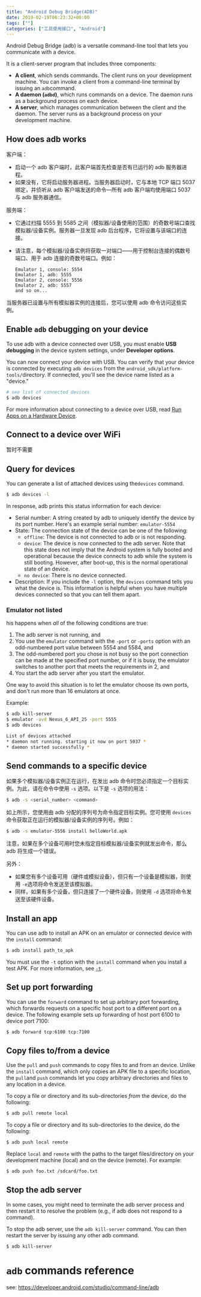 ```yaml
---
title: "Android Debug Bridge(ADB)"
date: 2019-02-19T06:23:32+08:00
tags: [""]
categories: ["工具使用接口", "Android"]
---
```



Android Debug Bridge (adb) is a versatile command-line tool that lets you communicate with a device.

 It is a client-server program that includes three components:

- **A client**, which sends commands. The client runs on your development machine. You can invoke a client from a command-line terminal by issuing an `adb`command.
- **A daemon (`adbd`)**, which runs commands on a device. The daemon runs as a background process on each device.
- **A server**, which manages communication between the client and the daemon. The server runs as a background process on your development machine.

## How does adb works

客户端：

- 启动一个 adb 客户端时，此客户端首先检查是否有已运行的 adb 服务器进程。
- 如果没有，它将启动服务器进程。当服务器启动时，它与本地 TCP 端口 5037 绑定，并侦听从 adb 客户端发送的命令—所有 adb 客户端均使用端口 5037 与 adb 服务器通信。

服务端：

- 它通过扫描 5555 到 5585 之间（模拟器/设备使用的范围）的奇数号端口查找模拟器/设备实例。服务器一旦发现 adb 后台程序，它将设置与该端口的连接。

- 请注意，每个模拟器/设备实例将获取一对端口——用于控制台连接的偶数号端口、用于 adb 连接的奇数号端口。例如：

  ```
  Emulator 1, console: 5554
  Emulator 1, adb: 5555
  Emulator 2, console: 5556
  Emulator 2, adb: 5557
  and so on...
  ```

当服务器已设置与所有模拟器实例的连接后，您可以使用 adb 命令访问这些实例。

## Enable `adb` debugging on your device

To use adb with a device connected over USB, you must enable **USB debugging** in the device system settings, under **Developer options**.

You can now connect your device with USB. You can verify that your device is connected by executing `adb devices` from the `android_sdk/platform-tools/`directory. If connected, you'll see the device name listed as a "device."

```bash
# see list of connected devices
$ adb devices
```

For more information about connecting to a device over USB, read [Run Apps on a Hardware Device](https://developer.android.com/studio/run/device.html).

## Connect to a device over WiFi

暂时不需要

## Query for devices

You can generate a list of attached devices using the`devices` command.

```bash
$ adb devices -l
```

In response, adb prints this status information for each device:

- Serial number: A string created by adb to uniquely identify the device by its port number. Here's an example serial number: `emulator-5554`
- State: The connection state of the device can be one of the following:
  - `offline`: The device is not connected to adb or is not responding.
  - `device`: The device is now connected to the adb server. Note that this state does not imply that the Android system is fully booted and operational because the device connects to adb while the system is still booting. However, after boot-up, this is the normal operational state of an device.
  - `no device`: There is no device connected.
- Description: If you include the `-l` option, the `devices` command tells you what the device is. This information is helpful when you have multiple devices connected so that you can tell them apart.

### Emulator not listed

his happens when *all* of the following conditions are true:

1. The adb server is not running, and
2. You use the `emulator` command with the `-port` or `-ports` option with an odd-numbered port value between 5554 and 5584, and
3. The odd-numbered port you chose is not busy so the port connection can be made at the specified port number, or if it is busy, the emulator switches to another port that meets the requirements in 2, and
4. You start the adb server after you start the emulator.

One way to avoid this situation is to let the emulator choose its own ports, and don't run more than 16 emulators at once.

Example:

```bash
$ adb kill-server
$ emulator -avd Nexus_6_API_25 -port 5555
$ adb devices

List of devices attached
* daemon not running. starting it now on port 5037 *
* daemon started successfully *
```

## Send commands to a specific device

如果多个模拟器/设备实例正在运行，在发出 adb 命令时您必须指定一个目标实例。为此，请在命令中使用 `-s` 选项。以下是 `-s` 选项的用法：

```bash
$ adb -s <serial_number> <command>
```

如上所示，您使用由 adb 分配的序列号为命令指定目标实例。您可使用 `devices`命令获取正在运行的模拟器/设备实例的序列号。例如：

```bash
$ adb -s emulator-5556 install helloWorld.apk
```

注意，如果在多个设备可用时您未指定目标模拟器/设备实例就发出命令，那么 adb 将生成一个错误。

另外：

- 如果您有多个设备可用（硬件或模拟设备），但只有一个设备是模拟器，则使用 `-e`选项将命令发送至该模拟器。
- 同样，如果有多个设备，但只连接了一个硬件设备，则使用 `-d` 选项将命令发送至该硬件设备。

## Install an app

You can use adb to install an APK on an emulator or connected device with the `install` command:

```bash
$ adb install path_to_apk
```

You must use the `-t` option with the `install` command when you install a test APK. For more information, see [`-t`](https://developer.android.com/studio/command-line/adb#-t-option).

## Set up port forwarding

You can use the `forward` command to set up arbitrary port forwarding, which forwards requests on a specific host port to a different port on a device. The following example sets up forwarding of host port 6100 to device port 7100:

```bash
$ adb forward tcp:6100 tcp:7100
```

## Copy files to/from a device

Use the `pull` and `push` commands to copy files to and from an device. Unlike the `install` command, which only copies an APK file to a specific location, the `pull`and `push` commands let you copy arbitrary directories and files to any location in a device.

To copy a file or directory and its sub-directories *from* the device, do the following:

```bash
$ adb pull remote local
```

To copy a file or directory and its sub-directories *to* the device, do the following:

```bash
$ adb push local remote
```

Replace `local` and `remote` with the paths to the target files/directory on your development machine (local) and on the device (remote). For example:

```bash
$ adb push foo.txt /sdcard/foo.txt
```

## Stop the adb server

In some cases, you might need to terminate the adb server process and then restart it to resolve the problem (e.g., if adb does not respond to a command).

To stop the adb server, use the `adb kill-server` command. You can then restart the server by issuing any other adb command.

```bash
$ adb kill-server
```

# `adb` commands reference

see: https://developer.android.com/studio/command-line/adb
